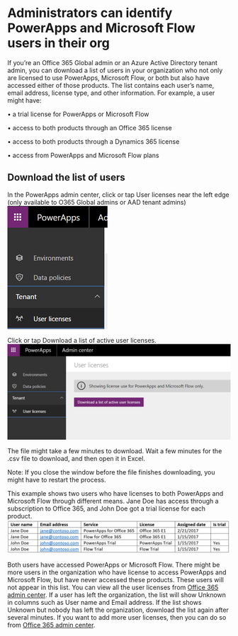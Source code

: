 <properties
    pageTitle="View user license | Microsoft PowerApps"
    description="An admin can view user licenses related to PowerApps and Microsoft Flow"
    services=""
    suite="powerapps"
    documentationCenter="na"
    authors="manasma"
    manager="anneta"
    editor=""
    tags=""/>
<tags
    ms.service="powerapps"
    ms.devlang="na"
    ms.topic="article"
    ms.tgt_pltfrm="na"
    ms.workload="na"
    ms.date="05/02/2017"
    ms.author="manasma"/>

# Administrators can identify PowerApps and Microsoft Flow users in their org #

If you’re an Office 365 Global admin or an Azure Active Directory tenant admin, you can download a list of users in your organization who not only are licensed to use PowerApps, Microsoft Flow, or both but also have accessed either of those products. The list contains each user’s name, email address, license type, and other information. For example, a user might have:

•	a trial license for PowerApps or Microsoft Flow

•	access to both products through an Office 365 license

•	access to both products through a Dynamics 365 license

•	access from PowerApps and Microsoft Flow plans


## Download the list of users ##
In the PowerApps admin center, click or tap User licenses near the left edge (only available to O365 Global admins or AAD tenant admins)
![File and Share](./media/admin-view-user-licenses/leftnav.png)

Click or tap Download a list of active user licenses.
![File and Share](./media/admin-view-user-licenses/download-list.png)


The file might take a few minutes to download. Wait a few minutes for the .csv file to download, and then open it in Excel.

Note: If you close the window before the file finishes downloading, you might have to restart the process.

This example shows two users who have licenses to both PowerApps and Microsoft Flow through different means. Jane Doe has access through a subscription to Office 365, and John Doe got a trial license for each product.
![File and Share](./media/admin-view-user-licenses/table2.png)

Both users have accessed PowerApps or Microsoft Flow. There might be more users in the organization who have license to access PowerApps and Microsoft Flow, but have never accessed these products. These users will not appear in this list. You can view all the user licenses from [Office 365 admin center][1].
If a user has left the organization, the list will show Unknown in columns such as User name and Email address. If the list shows Unknown but nobody has left the organization, download the list again after several minutes.
If you want to add more user licenses, then you can do so from [Office 365 admin center][1].

<!--Reference links in article-->
[1]:https://support.office.com/article/Assign-or-remove-licenses-for-Office-365-for-business-997596b5-4173-4627-b915-36abac6786dc
